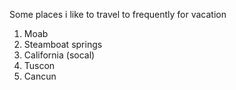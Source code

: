 Some places i like to travel to frequently for vacation
1. Moab
2. Steamboat springs
3. California (socal)
4. Tuscon
5. Cancun 
